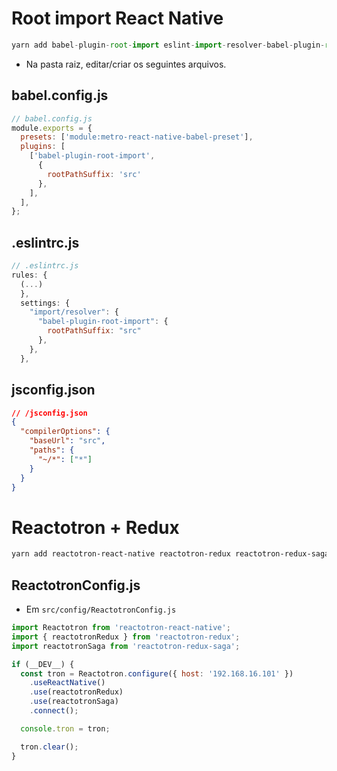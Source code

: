 # Root import React Native

```js
yarn add babel-plugin-root-import eslint-import-resolver-babel-plugin-root-import -D
```
- Na pasta raiz, editar/criar os seguintes arquivos.
## babel.config.js

```js
// babel.config.js
module.exports = {
  presets: ['module:metro-react-native-babel-preset'],
  plugins: [
    ['babel-plugin-root-import',
      {
        rootPathSuffix: 'src'
      },
    ],
  ],
};
```

## .eslintrc.js

```js
// .eslintrc.js
rules: {
  (...)
  },
  settings: {
    "import/resolver": {
      "babel-plugin-root-import": {
        rootPathSuffix: "src"
      },
    },
  },
```

## jsconfig.json

```json
// /jsconfig.json
{
  "compilerOptions": {
    "baseUrl": "src",
    "paths": {
      "~/*": ["*"]
    }
  }
}
```

# Reactotron + Redux

```bash
yarn add reactotron-react-native reactotron-redux reactotron-redux-saga
```

## ReactotronConfig.js
- Em `src/config/ReactotronConfig.js`

```js
import Reactotron from 'reactotron-react-native';
import { reactotronRedux } from 'reactotron-redux';
import reactotronSaga from 'reactotron-redux-saga';

if (__DEV__) {
  const tron = Reactotron.configure({ host: '192.168.16.101' })
    .useReactNative()
    .use(reactotronRedux)
    .use(reactotronSaga)
    .connect();

  console.tron = tron;

  tron.clear();
}

```